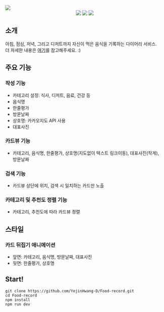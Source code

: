 <img src="https://capsule-render.vercel.app/api?type=waving&color=auto&height=200&section=header&text=Food-Record&fontSize=50" />
	<div align="center">
	<img src="https://img.shields.io/badge/React-61DAFB?style=flat&logo=React&logoColor=white" />
	<img src="https://img.shields.io/badge/HTML5-E34F26?style=flat&logo=HTML5&logoColor=white" />
	<img src="https://img.shields.io/badge/CSS3-1572B6?style=flat&logo=CSS3&logoColor=white" />
</div>

## 소개

아침, 점심, 저녁, 그리고 디저트까지 자신이 먹은 음식을 기록하는 다이어리 서비스.  
더 자세한 내용은 [여기](https://rattle-show-e64.notion.site/a7b24c9fa7ed40b2a109acfb7d647ee9)를 참고해주세요. :)

## 주요 기능

### 작성 기능

- 카테고리 설정: 식사, 디저트, 음료, 건강 등
- 음식명
- 한줄평가
- 방문날짜
- 상호명: 카카오지도 API 사용
- 대표사진

### 카드뷰 기능

- 카테고리, 음식명, 한줄평가, 상호명(지도없이 텍스트 링크이동), 대표사진(작게), 방문날짜

### 검색 기능

- 카드뷰 상단에 위치, 검색 시 일치하는 카드만 노출

### 카테고리 및 추천도 정렬 기능

- 카테고리, 추천도에 따라 카드뷰 정렬

## 스타일

### 카드 뒤집기 애니메이션

- 앞면: 카테고리, 음식명, 방문날짜, 대표사진
- 뒷면: 한줄평가, 상호명

## Start!

```shell
git clone https://github.com/YejinHwang-D/Food-record.git
cd Food-record
npm install
npm run dev
```
